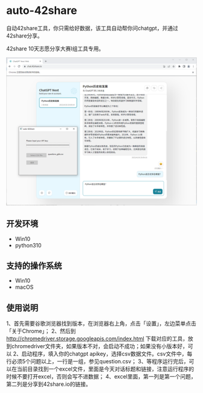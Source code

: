 # auto-42share

自动42share工具，你只需给好数据，该工具自动帮你问chatgpt，并通过42share分享。

42share 10天志愿分享大赛I组工具专用。

![](screenshot/main.png)

## 开发环境

- Win10
- python310

## 支持的操作系统

- Win10
- macOS

## 使用说明

1、首先需要谷歌浏览器找到版本，在浏览器右上角，点击「设置」，左边菜单点击「关于Chrome」；
2、然后到 http://chromedriver.storage.googleapis.com/index.html 下载对应的工具，放到chromedriver文件夹，如果版本不对，会启动不成功；如果没有小版本好，可以
2、启动程序，填入你的chatgpt apikey，选择csv数据文件。csv文件中，每行必须5个问题以上，一行是一组，参见question.csv；
3、等程序运行完后，可以在当前目录找到一个excel文件，里面是今天对话标题和链接，注意运行程序的时候不要打开excel，否则会写不进数据；
4、excel里面，第一列是第一个问题，第二列是分享到42share.io的链接。
